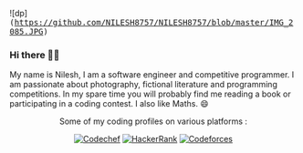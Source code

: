 
<!--
**NILESH8757/NILESH8757** is a ✨ _special_ ✨ repository because its `README.md` (this file) appears on your GitHub profile.
-->
![dp]<kbd> (https://github.com/NILESH8757/NILESH8757/blob/master/IMG_2085.JPG) </kbd>
### Hi there 🙋‍♂️

My name is Nilesh, I am a software engineer and competitive programmer. I am passionate about photography, fictional literature and programming competitions. In my spare time you will probably find me reading a book or participating in a coding contest. I also like Maths. :smile: <br>

<p align="center">Some of my coding profiles on various platforms :</p>
<p align="center">
  <a href="https://www.codechef.com/users/nilesh8757" target = "_blank"><img src="https://img.shields.io/badge/Codechef--_.svg?style=social&logo=codechef" alt="Codechef"></a>
  <a href="https://www.hackerrank.com/nilesh8757" target = "_blank"><img src="https://img.shields.io/badge/Hackerrank--_.svg?style=social&logo=hackerrank" alt="HackerRank"></a>
  <a href="https://codeforces.com/profile/nilesh8757" target = "_blank"><img src="https://img.shields.io/badge/Codeforces--_.svg?style=social&logo=codeforces" alt="Codeforces"></a>
</p>
